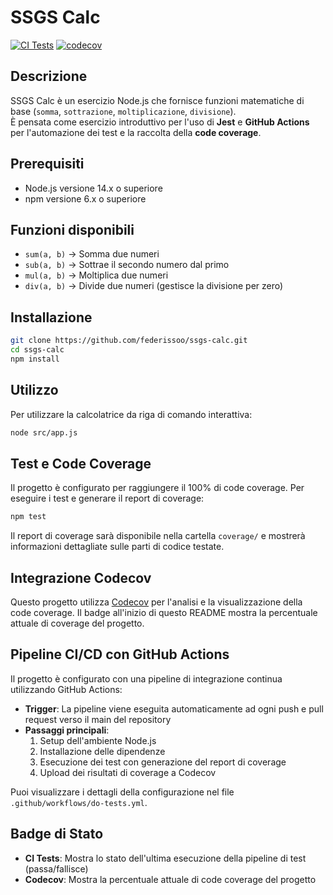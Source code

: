 # SSGS Calc

[![CI Tests](https://github.com/federissoo/ssgs-calc/actions/workflows/do-tests.yml/badge.svg)](https://github.com/federissoo/ssgs-calc/actions/workflows/do-tests.yml)
[![codecov](https://codecov.io/gh/federissoo/ssgs-calc/branch/main/graph/badge.svg)](https://codecov.io/gh/federissoo/ssgs-calc)

## Descrizione

SSGS Calc è un esercizio Node.js che fornisce funzioni matematiche di base (`somma`, `sottrazione`, `moltiplicazione`, `divisione`).  
È pensata come esercizio introduttivo per l'uso di **Jest** e **GitHub Actions** per l'automazione dei test e la raccolta della **code coverage**.

## Prerequisiti

- Node.js versione 14.x o superiore
- npm versione 6.x o superiore

## Funzioni disponibili

- `sum(a, b)` → Somma due numeri
- `sub(a, b)` → Sottrae il secondo numero dal primo
- `mul(a, b)` → Moltiplica due numeri
- `div(a, b)` → Divide due numeri (gestisce la divisione per zero)

## Installazione

```bash
git clone https://github.com/federissoo/ssgs-calc.git
cd ssgs-calc
npm install
```

## Utilizzo

Per utilizzare la calcolatrice da riga di comando interattiva:

```bash
node src/app.js
```

## Test e Code Coverage

Il progetto è configurato per raggiungere il 100% di code coverage. Per eseguire i test e generare il report di coverage:

```bash
npm test
```

Il report di coverage sarà disponibile nella cartella `coverage/` e mostrerà informazioni dettagliate sulle parti di codice testate.

## Integrazione Codecov

Questo progetto utilizza [Codecov](https://codecov.io/) per l'analisi e la visualizzazione della code coverage. Il badge all'inizio di questo README mostra la percentuale attuale di coverage del progetto.

## Pipeline CI/CD con GitHub Actions

Il progetto è configurato con una pipeline di integrazione continua utilizzando GitHub Actions:

- **Trigger**: La pipeline viene eseguita automaticamente ad ogni push e pull request verso il main del repository
- **Passaggi principali**:
  1. Setup dell'ambiente Node.js
  2. Installazione delle dipendenze
  3. Esecuzione dei test con generazione del report di coverage
  4. Upload dei risultati di coverage a Codecov

Puoi visualizzare i dettagli della configurazione nel file `.github/workflows/do-tests.yml`.

## Badge di Stato

- **CI Tests**: Mostra lo stato dell'ultima esecuzione della pipeline di test (passa/fallisce)
- **Codecov**: Mostra la percentuale attuale di code coverage del progetto